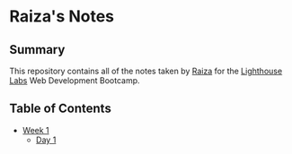 # Raiza's Notes

## Summary
This repository contains all of the notes taken by [Raiza](https://github.com/Raiza-D) for the [Lighthouse Labs](https://www.lighthouselabs.ca/) Web Development Bootcamp.

## Table of Contents
* [Week 1](/Week_1)
  * [Day 1](/Week_1/Day_1)